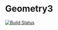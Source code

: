 # Geometry3
[![Build Status](https://travis-ci.org/MaksimDov/Geometry3.svg?branch=master)](https://travis-ci.org/MaksimDov/Geometry3)
